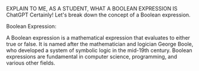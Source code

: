 EXPLAIN TO ME, AS A STUDENT, WHAT A BOOLEAN EXPRESSION IS
ChatGPT
Certainly! Let's break down the concept of a Boolean expression.

Boolean Expression:

A Boolean expression is a mathematical expression that evaluates to either true or false. It is named after the mathematician and logician George Boole, who developed a system of symbolic logic in the mid-19th century. Boolean expressions are fundamental in computer science, programming, and various other fields.